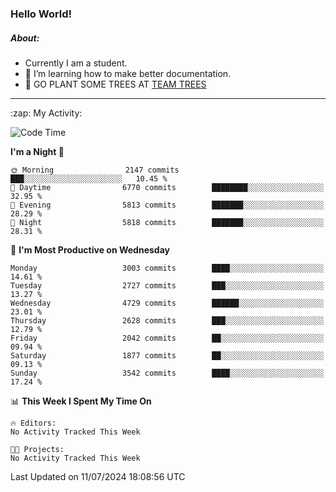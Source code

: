 ### Hello World!

##### About:
- Currently I am a student.
- 🌱 I’m learning how to make better documentation.
- 🌱 GO PLANT SOME TREES AT [TEAM TREES](https://teamtrees.org/)

---
  <summary>:zap: My Activity:</summary>
  
<!--START_SECTION:waka-->
![Code Time](http://img.shields.io/badge/Code%20Time-1%2C377%20hrs%2025%20mins-blue)

**I'm a Night 🦉** 

```text
🌞 Morning                2147 commits        ███░░░░░░░░░░░░░░░░░░░░░░   10.45 % 
🌆 Daytime                6770 commits        ████████░░░░░░░░░░░░░░░░░   32.95 % 
🌃 Evening                5813 commits        ███████░░░░░░░░░░░░░░░░░░   28.29 % 
🌙 Night                  5818 commits        ███████░░░░░░░░░░░░░░░░░░   28.31 % 
```
📅 **I'm Most Productive on Wednesday** 

```text
Monday                   3003 commits        ████░░░░░░░░░░░░░░░░░░░░░   14.61 % 
Tuesday                  2727 commits        ███░░░░░░░░░░░░░░░░░░░░░░   13.27 % 
Wednesday                4729 commits        ██████░░░░░░░░░░░░░░░░░░░   23.01 % 
Thursday                 2628 commits        ███░░░░░░░░░░░░░░░░░░░░░░   12.79 % 
Friday                   2042 commits        ██░░░░░░░░░░░░░░░░░░░░░░░   09.94 % 
Saturday                 1877 commits        ██░░░░░░░░░░░░░░░░░░░░░░░   09.13 % 
Sunday                   3542 commits        ████░░░░░░░░░░░░░░░░░░░░░   17.24 % 
```


📊 **This Week I Spent My Time On** 

```text
🔥 Editors: 
No Activity Tracked This Week

🐱‍💻 Projects: 
No Activity Tracked This Week
```


 Last Updated on 11/07/2024 18:08:56 UTC
<!--END_SECTION:waka-->
